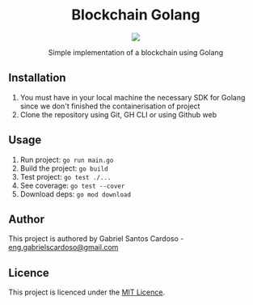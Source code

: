 <div align="center">
<h1>Blockchain Golang</h1>
<img src="https://skills.thijs.gg/icons?i=go,linux,vscode,github,markdown" />
<p>Simple implementation of a blockchain using Golang</p>
</div>

## Installation

1. You must have in your local machine the necessary SDK for Golang since we don't finished the containerisation of project
2. Clone the repository using Git, GH CLI or using Github web

## Usage

1. Run project: `go run main.go`
2. Build the project: `go build`
3. Test project: `go test ./...`
4. See coverage: `go test --cover`
5. Download deps: `go mod download`

## Author

This project is authored by Gabriel Santos Cardoso - [eng.gabrielscardoso@gmail.com](mailto:eng.gabrielscardoso@gmail.com)

## Licence

This project is licenced under the [MIT Licence](LICENSE).
